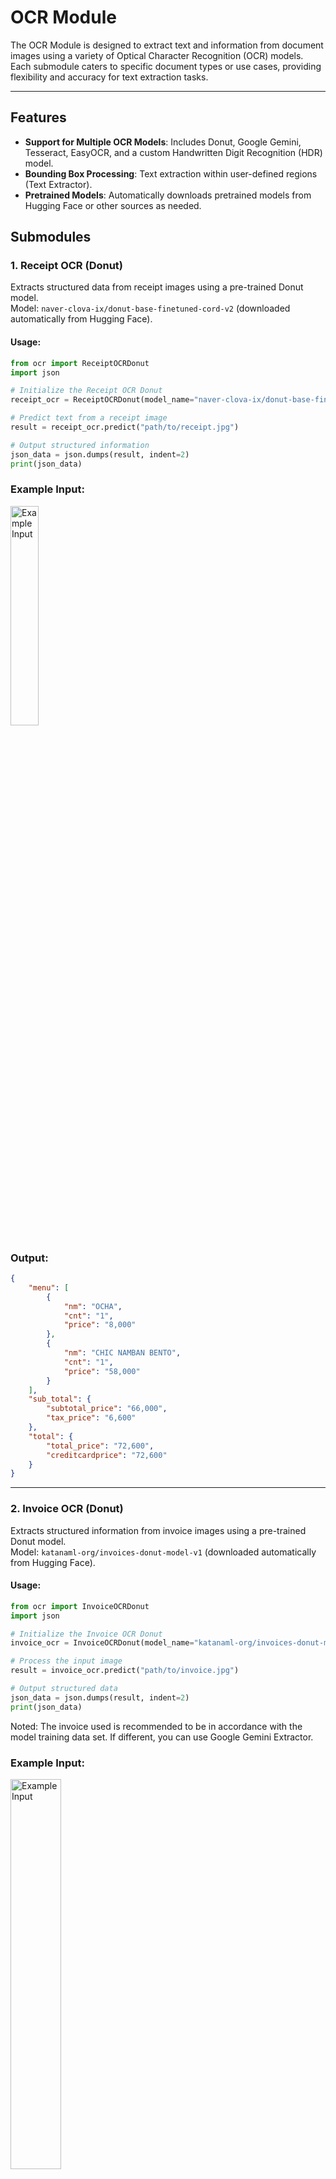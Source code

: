 # OCR Module

The OCR Module is designed to extract text and information from document images using a variety of Optical Character Recognition (OCR) models. Each submodule caters to specific document types or use cases, providing flexibility and accuracy for text extraction tasks.

---

## Features
- **Support for Multiple OCR Models**: Includes Donut, Google Gemini, Tesseract, EasyOCR, and a custom Handwritten Digit Recognition (HDR) model.
- **Bounding Box Processing**: Text extraction within user-defined regions (Text Extractor).
- **Pretrained Models**: Automatically downloads pretrained models from Hugging Face or other sources as needed.

## Submodules

### 1. Receipt OCR (Donut)
Extracts structured data from receipt images using a pre-trained Donut model.  
Model: `naver-clova-ix/donut-base-finetuned-cord-v2` (downloaded automatically from Hugging Face).

#### Usage:
```python
from ocr import ReceiptOCRDonut
import json

# Initialize the Receipt OCR Donut
receipt_ocr = ReceiptOCRDonut(model_name="naver-clova-ix/donut-base-finetuned-cord-v2")

# Predict text from a receipt image
result = receipt_ocr.predict("path/to/receipt.jpg")

# Output structured information
json_data = json.dumps(result, indent=2)
print(json_data)
```
### Example Input:
<img src="../images/receipt.png" width=30% alt="Example Input">

### Output:    
```json
{
    "menu": [
        {
            "nm": "OCHA",
            "cnt": "1",
            "price": "8,000"
        },
        {
            "nm": "CHIC NAMBAN BENTO",
            "cnt": "1",
            "price": "58,000"
        }
    ],
    "sub_total": {
        "subtotal_price": "66,000",
        "tax_price": "6,600"
    },
    "total": {
        "total_price": "72,600",
        "creditcardprice": "72,600"
    }
}
```

---

### 2. Invoice OCR (Donut)
Extracts structured information from invoice images using a pre-trained Donut model.  
Model: `katanaml-org/invoices-donut-model-v1` (downloaded automatically from Hugging Face).

#### Usage:
```python
from ocr import InvoiceOCRDonut
import json

# Initialize the Invoice OCR Donut
invoice_ocr = InvoiceOCRDonut(model_name="katanaml-org/invoices-donut-model-v1")

# Process the input image
result = invoice_ocr.predict("path/to/invoice.jpg")

# Output structured data
json_data = json.dumps(result, indent=2)
print(json_data)
```
Noted: The invoice used is recommended to be in accordance with the model training data set. If different, you can use Google Gemini Extractor.

### Example Input:
<img src="../images/invoice.jpg" width=40% alt="Example Input">

### Output
```json
{
    "header": {
        "invoice_no": "49565075",
        "invoice_date": "10/28/2019",
        "seller": "Kane-Morgan 968 Carr Mission Apt. 320 Bernardville, VA 28211",
        "client": "Garcia Inc 445 Haas Viaduct Suite 454 Michaelhaven, LA 32852",
        "seller_tax_id": "964-95-3813",
        "client_tax_id": "909-75-5482",
        "iban": "GB73WCJ55232646970614"
    },
    "items": [
        {
            "item_desc": "Anthropologie Gold Elegant Swan Decorative Metal Bottle Stopper Wine Saver",
            "item_qty": "3,00",
            "item_net_price": "19,98",
            "item_net_worth": "59,94",
            "item_vat": "10%",
            "item_gross_worth": "65,93"
        },
        {
            "item_desc": "Lolita Happy Retirement Wine Glass 15 Ounce GLS11-5534H",
            "item_qty": "1,00",
            "item_net_price": "8,00",
            "item_net_worth": "8,00",
            "item_vat": "10%",
            "item_gross_worth": "8,80"
        },
        {
            "item_desc": "Lolita Congratulations\" Hand Painted and Decorated Wine Glass NIB",
            "item_qty": "1,00",
            "item_net_price": "20,00",
            "item_net_worth": "20,00",
            "item_vat": "10%",
            "item_gross_worth": "22,00"
        }
    ],
    "summary": {
        "total_net_worth": "$ 87,94",
        "total_vat": "$8,79",
        "total_gross_worth": "$96,73"
    }
}
```

---

### 3. Google Gemini Extractor
Uses Google Gemini AI to extract specific information from documents.

#### Prerequisite:
Ensure [Google Gemini API credentials](https://ai.google.dev/gemini-api/docs/api-key) are configured.   
You can copy the api key to the .env file

#### Usage:
```python
import os
from dotenv import load_dotenv
from ocr import GoogleGeminiExtractor
import json

# take environment variables from .env.
load_dotenv(dotenv_path=".env")
google_api_key = os.getenv("GOOGLE_API_KEY")

# Initialize the extractor
gemini_extractor = GoogleGeminiExtractor(google_api_key=google_api_key, 
                                         model='gemini-1.5-flash')

# Define the fields to be extracted (e.g., invoice image)
fields = {
    "invoice_number": None,
    "date": None,
    "due_date": None,
    "customer": {
        "name": None,
        "address": None,
        "phone": None,
        "email": None
    },
    "items": [],
    "totals": {
        "total_amount": None,
        "tax": None,
        "grand_total": None
    }
} 


# Process the input image
document_data = gemini_extractor.extract_information('path/to/file.jpg', fields)

# Output extracted data
print(json.dumps(document_data, indent=2)))
```
### Example Input:   
<img src="../images/invoice_2.jpg" width=40% alt="Example Input">

### Output
```json
{
  "invoice_number": "955133",
  "date": "2017-02-09",
  "due_date": null,
  "customer": {
    "name": "Jonathan Riley",
    "address": "9993 Garcia Extension Suite 788\nNorth Joel, IL 37518",
    "phone": "(424)388-4334",
    "email": "roberta79@hunter.com"
  },
  "items": [
    {
      "item_number": "1626",
      "description": "Recipe Box Pantry Yellow Design",
      "quantity": 7,
      "unit_price": 2.95,
      "total": 20.65
    },
    {
      "item_number": "4406",
      "description": "Set Of 12 Mini Loaf Baking Cases",
      "quantity": 6,
      "unit_price": 0.83,
      "total": 4.98
    },
    {
      "item_number": "8221",
      "description": "Lunch Bag Dolly Girl Design",
      "quantity": 6,
      "unit_price": 1.65,
      "total": 9.9
    }
  ],
  "totals": {
    "total_amount": 35.53,
    "tax": 5.65,
    "grand_total": 41.18
  }
}
```

---

### 4. EasyOCR
A lightweight and general-purpose OCR for extracting text from images.

#### Usage:
```python
from ocr import EasyOCR
import cv2

# Initialize EasyOCR
easy_ocr = EasyOCR(languages=['en', 'id'])
# Read image file
image = cv2.imread('path/to/file.jpg')

# Preprocess image
preprocessed_img = easy_ocr.preprocess_image(image)

# Process the input image
text = easy_ocr.extract_text("document_image.jpg")

# Output extracted text
print(text)

# extract text with boxes
text_boxes = easy_ocr.extract_text_with_boxes(preprocessed_img)
easy_ocr.show_image_with_boxes(preprocessed_img, text_boxes)
```

---

### 5. Tesseract OCR
An open-source OCR engine for simple text recognition tasks.

#### Prerequisite:
Ensure Tesseract is installed and properly configured in your system.

#### Usage:
```python
from ocr import TesseractOCR
import cv2

# Initialize Tesseract OCR
# tesseract_ocr = TesseractOCR(tesseract_cmd='path/to/tesseract/cmd', lang='eng')
tesseract_ocr = TesseractOCR(lang='eng')
# Read image file
image = cv2.imread('path/to/file.jpg')

# Preprocess image
preprocessed_img = tesseract_ocr.preprocess_image(image)

# Process the input image
text = tesseract_ocr.extract_text(preprocessed_img)

# Output extracted text
print(text)

# extract text with boxes
text_boxes = tesseract_ocr.extract_text_with_boxes(preprocessed_img)
tesseract_ocr.show_image_with_boxes(preprocessed_img, text_boxes)
```

---

### 6. HDR (Handwritten Digit Recognition)
A custom model for recognizing handwritten digits in images.

#### Prerequisite:
Download the HDR model:
- [MobileNet](https://drive.google.com/file/d/1BUK1wcKOVjrR4-abYT1vZ89YB_3tWtLU/view?usp=sharing) 
- [ResNet164](https://drive.google.com/file/d/1IVuuCKhvjqIUzoKNZU7nT5_1cgxiKZfv/view?usp=sharing) 
- [VGG16](https://drive.google.com/file/d/1hRKC656sVu_YPW-Mg6iJH2VcECsPD0wG/view?usp=sharing)

#### Usage:
```python
from ocr import HDR

# Initialize HDR model
hdr = HDR(model_path="path/to/hdr_model.pth")

# Process the input image
digits = hdr.extract_text("handwritten_digit_image.jpg")

# Output recognized digits
print(digits)
```

---

### 7. Text Extractor
Combines multiple OCR approaches (Tesseract, EasyOCR, HDR) for text extraction from user-defined bounding boxes.

#### Usage:
```python
from ocr import HDR, TesseractOCR, EasyOCR, TextExtractor, OCRLocation

# Initialize Text Extractor
hdr = HDR(model_path="path/to/hdr_model.pth")
tesseract_ocr = TesseractOCR(lang='eng')
easy_ocr = EasyOCR(languages=['en', 'id'])
text_extractor = TextExtractor(hdr, tesseract_ocr, easy_ocr)

# Define bounding boxes and OCR models for each region
# filter_keyword is the text you want to remove
bounding_boxes = [
    OCRLocation(id=1, bbox=[10, 10, 100, 50], filter_keywords=[], model="hdr"),
    OCRLocation(id=2, bbox=[120, 60, 300, 150], filter_keywords=["\n"], model= "easyocr"),
    OCRLocation(id=3, bbox=[120, 60, 300, 150], filter_keywords=["\n"], model="tesseract")
]

# Process the input image
extracted_text = text_extractor.extract_text("document_image.jpg", bounding_boxes)

# Output extracted text
for loc_id, text in extracted_text.items():
    print(f"Location ID {loc_id}: {text}")
```
### Example Input:
<img src="../images/sample_1.png" width=40% alt="Example Input">

### Output:
```json
{
  "id_0": "1271",
  "id_1": "1",
  "id_2": "723",
  "id_3": "475",
  "id_4": "Mississippi Choctaw Roll",
  "id_5": "Continuous Residence Approved"
}
```
---

## Notes
- Ensure all required models and dependencies are installed before running the submodules.
- Use high-resolution images for optimal OCR accuracy.
- Configure API credentials (e.g., for Google Gemini) as needed.
- Ensure internet connectivity during the first usage of Donut or Gemini models.

---

## License
This module is part of the OCRDoc project and is licensed under the MIT License.